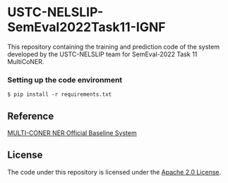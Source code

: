 # USTC-NELSLIP-SemEval2022Task11-IGNF
This repository containing the training and prediction code of the system developed by the USTC-NELSLIP team for SemEval-2022 Task 11 MultiCoNER.

### Setting up the code environment

```
$ pip install -r requirements.txt
```

## Reference
[MULTI-CONER NER Official Baseline System](https://github.com/amzn/multiconer-baseline)

## License 
The code under this repository is licensed under the [Apache 2.0 License](https://github.com/amzn/multiconer-baseline/blob/main/LICENSE).
